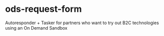 # ods-request-form
Autoresponder + Tasker for partners who want to try out B2C technologies using an On Demand Sandbox
